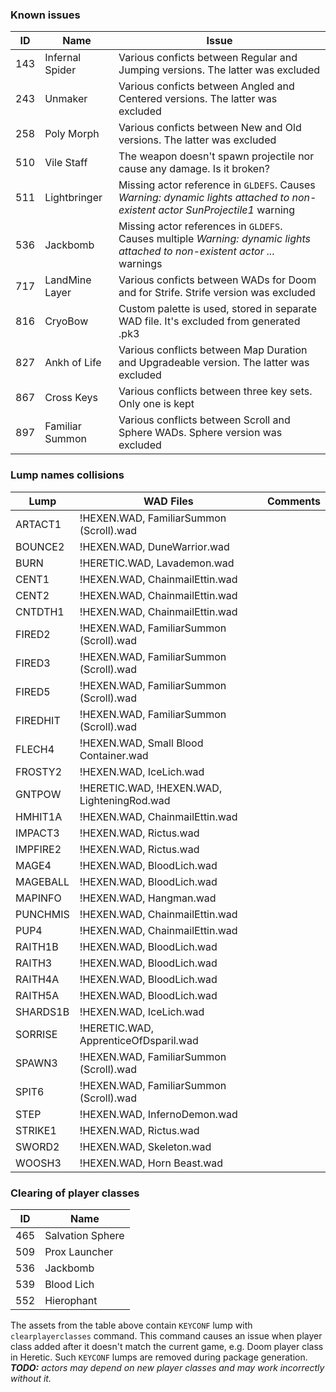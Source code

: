### Known issues
|ID |Name | Issue |
|---|-----|-------|
|143|Infernal Spider|Various conficts between Regular and Jumping versions. The latter was excluded|
|243|Unmaker|Various conficts between Angled and Centered versions. The latter was excluded|
|258|Poly Morph|Various conficts between New and Old versions. The latter was excluded|
|510|Vile Staff|The weapon doesn't spawn projectile nor cause any damage. Is it broken?|
|511|Lightbringer|Missing actor reference in `GLDEFS`. Causes _Warning: dynamic lights attached to non-existent actor SunProjectile1_ warning|
|536|Jackbomb|Missing actor references in `GLDEFS`. Causes multiple _Warning: dynamic lights attached to non-existent actor ..._ warnings|
|717|LandMine Layer|Various conficts between WADs for Doom and for Strife. Strife version was excluded|
|816|CryoBow|Custom palette is used, stored in separate WAD file. It's excluded from generated .pk3|
|827|Ankh of Life|Various conflicts between Map Duration and Upgradeable version. The latter was excluded|
|867|Cross Keys|Various conflicts between three key sets. Only one is kept|
|897|Familiar Summon|Various conflicts between Scroll and Sphere WADs. Sphere version was excluded|

### Lump names collisions
|Lump|WAD Files|Comments|
|---|---|---|
|ARTACT1|!HEXEN.WAD, FamiliarSummon (Scroll).wad||
|BOUNCE2|!HEXEN.WAD, DuneWarrior.wad||
|BURN|!HERETIC.WAD, Lavademon.wad||
|CENT1|!HEXEN.WAD, ChainmailEttin.wad||
|CENT2|!HEXEN.WAD, ChainmailEttin.wad||
|CNTDTH1|!HEXEN.WAD, ChainmailEttin.wad||
|FIRED2|!HEXEN.WAD, FamiliarSummon (Scroll).wad||
|FIRED3|!HEXEN.WAD, FamiliarSummon (Scroll).wad||
|FIRED5|!HEXEN.WAD, FamiliarSummon (Scroll).wad||
|FIREDHIT|!HEXEN.WAD, FamiliarSummon (Scroll).wad||
|FLECH4|!HEXEN.WAD, Small Blood Container.wad||
|FROSTY2|!HEXEN.WAD, IceLich.wad||
|GNTPOW|!HERETIC.WAD, !HEXEN.WAD, LighteningRod.wad||
|HMHIT1A|!HEXEN.WAD, ChainmailEttin.wad||
|IMPACT3|!HEXEN.WAD, Rictus.wad||
|IMPFIRE2|!HEXEN.WAD, Rictus.wad||
|MAGE4|!HEXEN.WAD, BloodLich.wad||
|MAGEBALL|!HEXEN.WAD, BloodLich.wad||
|MAPINFO|!HEXEN.WAD, Hangman.wad||
|PUNCHMIS|!HEXEN.WAD, ChainmailEttin.wad||
|PUP4|!HEXEN.WAD, ChainmailEttin.wad||
|RAITH1B|!HEXEN.WAD, BloodLich.wad||
|RAITH3|!HEXEN.WAD, BloodLich.wad||
|RAITH4A|!HEXEN.WAD, BloodLich.wad||
|RAITH5A|!HEXEN.WAD, BloodLich.wad||
|SHARDS1B|!HEXEN.WAD, IceLich.wad||
|SORRISE|!HERETIC.WAD, ApprenticeOfDsparil.wad||
|SPAWN3|!HEXEN.WAD, FamiliarSummon (Scroll).wad||
|SPIT6|!HEXEN.WAD, FamiliarSummon (Scroll).wad||
|STEP|!HEXEN.WAD, InfernoDemon.wad||
|STRIKE1|!HEXEN.WAD, Rictus.wad||
|SWORD2|!HEXEN.WAD, Skeleton.wad||
|WOOSH3|!HEXEN.WAD, Horn Beast.wad||

### Clearing of player classes
|ID|Name|
|---|----|
|465|Salvation Sphere|
|509|Prox Launcher|
|536|Jackbomb|
|539|Blood Lich|
|552|Hierophant|
The assets from the table above contain `KEYCONF` lump with `clearplayerclasses` command. This command causes an issue when player class added after it doesn't match the current game, e.g. Doom player class in Heretic. Such `KEYCONF` lumps are removed during package generation.  
_**TODO:** actors may depend on new player classes and may work incorrectly without it._
